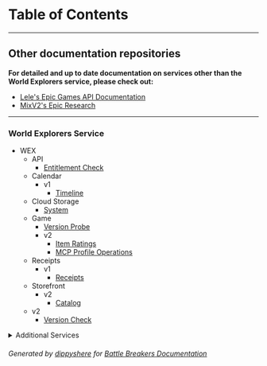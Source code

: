 # Table of Contents

---
## Other documentation repositories

**For detailed and up to date documentation on services other than the World Explorers service, please check out:**

- [Lele's Epic Games API Documentation](https://github.com/LeleDerGrasshalmi/FortniteEndpointsDocumentation)
- [MixV2's Epic Research](https://github.com/MixV2/EpicResearch)

---
### World Explorers Service
- WEX
  - API
    - [Entitlement Check](https://github.com/Breakers-Revived/battle-breakers-documentation/blob/main/docs/World%20Explorers%20Service/wex/api/entitlementCheck.md)
  - Calendar
    - v1
      - [Timeline](https://github.com/Breakers-Revived/battle-breakers-documentation/blob/main/docs/World%20Explorers%20Service/wex/api/calendar/v1/timeline.md)
  - Cloud Storage
    - [System](https://github.com/Breakers-Revived/battle-breakers-documentation/blob/main/docs/World%20Explorers%20Service/wex/api/cloudstorage/system.md)
  - Game
    - [Version Probe](https://github.com/Breakers-Revived/battle-breakers-documentation/blob/main/docs/World%20Explorers%20Service/wex/api/game/version-probe.md)
    - v2
      - [Item Ratings](https://github.com/Breakers-Revived/battle-breakers-documentation/blob/main/docs/World%20Explorers%20Service/wex/api/game/v2/item_ratings/accountId/templateId.md)
      - [MCP Profile Operations](https://github.com/Breakers-Revived/battle-breakers-documentation/tree/main/docs/World%20Explorers%20Service/wex/api/game/v2/profile/accountId)
  - Receipts
    - v1
      - [Receipts](https://github.com/Breakers-Revived/battle-breakers-documentation/blob/main/docs/World%20Explorers%20Service/wex/api/receipts/v1/account/accountId/receipts.md)
  - Storefront
    - v2
      - [Catalog](https://github.com/Breakers-Revived/battle-breakers-documentation/blob/main/docs/World%20Explorers%20Service/wex/api/storefront/v2/catalog.md)
  - v2
    - [Version Check](https://github.com/Breakers-Revived/battle-breakers-documentation/blob/main/docs/World%20Explorers%20Service/wex/api/v2/versioncheck/Windows.md)

<details>

<summary>Additional Services</summary>

### Account Service
- Account
  - API
    - [SSO Domains](https://github.com/Breakers-Revived/battle-breakers-documentation/blob/main/docs/Account%20Service/account/api/epicdomains/ssodomains.md)
    - [OAuth](https://github.com/Breakers-Revived/battle-breakers-documentation/tree/main/docs/Account%20Service/account/api/oauth)
    - [Public](https://github.com/Breakers-Revived/battle-breakers-documentation/tree/main/docs/Account%20Service/account/api/public)

### Catalog Service
- Catalog
  - API
    - Shared
      - Bulk
        - [Offers](https://github.com/Breakers-Revived/battle-breakers-documentation/blob/main/docs/Catalog%20Service/catalog/api/shared/bulk/offers.md)
      - Namespace
        - [WEX Bulk Items](https://github.com/Breakers-Revived/battle-breakers-documentation/blob/main/docs/Catalog%20Service/catalog/api/shared/namespace/wex/bulk/items.md)

### Data Router
- Data Router
  - API
    - [Data Router](https://github.com/Breakers-Revived/battle-breakers-documentation/blob/main/docs/Data%20Router/datarouter/api/v1/public/data.md)

### Entitlement Service
- Entitlement
  - API
    - [Entitlement](https://github.com/Breakers-Revived/battle-breakers-documentation/blob/main/docs/Entitlement%20Service/entitlement/api/account/accountId/entitlements.md)

### EULA Tracking Service
- EULA Tracking
  - API
    - [Agreements](https://github.com/Breakers-Revived/battle-breakers-documentation/blob/main/docs/EULA%20Tracking%20Service/eulatracking/api/public/agreements/egstore/account/accountId.md)

### Friends Service
- Friends
  - API
    - [Friends Summary](https://github.com/Breakers-Revived/battle-breakers-documentation/blob/main/docs/Friends%20Service/friends/api/v1/accountId/summary.md)
    - [Friends](https://github.com/Breakers-Revived/battle-breakers-documentation/blob/main/docs/Friends%20Service/friends/api/v1/accountId/friends/friendId.md)

### Launcher Service
- Launcher
  - API
    - Assets
      - [Windows](https://github.com/Breakers-Revived/battle-breakers-documentation/blob/main/docs/Launcher%20Service/launcher/api/public/assets/Windows.md)
      - Label
        - [Live](https://github.com/Breakers-Revived/battle-breakers-documentation/blob/main/docs/Launcher%20Service/launcher/api/public/assets/v2/platform/Windows/namespace/wex/catalogItem/a53e821fbdc24181877243a8dbb63463/app/WorldExplorersLive/label/Live.md)

### Lightswitch Service
- Lightswitch
  - API
    - [Bulk Status](https://github.com/Breakers-Revived/battle-breakers-documentation/blob/main/docs/Lightswitch%20Service/lightswitch/api/service/bulk/status.md)

### Price Engine Service
- Price Engine
  - API
    - [Price](https://github.com/Breakers-Revived/battle-breakers-documentation/blob/main/docs/Price%20Engine%20Service/priceengine/api/shared/offers/price.md)

</details>

###### Generated by [dippyshere](https://github.com/dippyshere) for [Battle Breakers Documentation](https://github.com/dippyshere/battle-breakers-documentation)